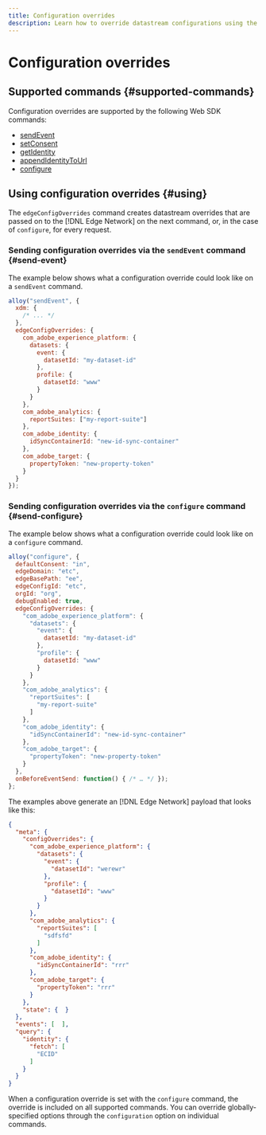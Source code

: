 ```yaml
---
title: Configuration overrides
description: Learn how to override datastream configurations using the Web SDK.
---
```


# Configuration overrides



## Supported commands {#supported-commands}

Configuration overrides are supported by the following Web SDK commands:

* [sendEvent](tracking-events.md)
* [setConsent](../consent/iab-tcf/overview.md)
* [getIdentity](../identity/overview.md)
* [appendIdentityToUrl](../identity/id-sharing.md#cross-domain-sharing)
* [configure](configuring-the-sdk.md)

## Using configuration overrides {#using}

The `edgeConfigOverrides` command creates datastream overrides that are passed on to the [!DNL Edge Network] on the next command, or, in the case of `configure`, for every request.

### Sending configuration overrides via the `sendEvent` command {#send-event}

The example below shows what a configuration override could look like on a `sendEvent` command.

```js
alloy("sendEvent", {
  xdm: {
    /* ... */
  },
  edgeConfigOverrides: {
    com_adobe_experience_platform: {
      datasets: {
        event: {
          datasetId: "my-dataset-id"
        },
        profile: {
          datasetId: "www"
        }
      }
    },
    com_adobe_analytics: {
      reportSuites: ["my-report-suite"]
    },
    com_adobe_identity: {
      idSyncContainerId: "new-id-sync-container"
    },
    com_adobe_target: {
      propertyToken: "new-property-token"
    }
  }
});
```

### Sending configuration overrides via the `configure` command {#send-configure}

The example below shows what a configuration override could look like on a `configure` command.

```js
alloy("configure", {
  defaultConsent: "in",
  edgeDomain: "etc",
  edgeBasePath: "ee",
  edgeConfigId: "etc",
  orgId: "org",
  debugEnabled: true,
  edgeConfigOverrides: {
    "com_adobe_experience_platform": {
      "datasets": {
        "event": { 
          datasetId: "my-dataset-id"
        },
        "profile": { 
          datasetId: "www"
        }
      }
    },
    "com_adobe_analytics": {
      "reportSuites": [
        "my-report-suite"
      ]
    },
    "com_adobe_identity": {
      "idSyncContainerId": "new-id-sync-container"
    },
    "com_adobe_target": {
      "propertyToken": "new-property-token"
    }
  },
  onBeforeEventSend: function() { /* … */ });
};
```

The examples above generate an [!DNL Edge Network] payload that looks like this:

```json
{
  "meta": {
    "configOverrides": {
      "com_adobe_experience_platform": {
        "datasets": {
          "event": {
            "datasetId": "werewr"
          },
          "profile": {
            "datasetId": "www"
          }
        }
      },
      "com_adobe_analytics": {
        "reportSuites": [
          "sdfsfd"
        ]
      },
      "com_adobe_identity": {
        "idSyncContainerId": "rrr"
      },
      "com_adobe_target": {
        "propertyToken": "rrr"
      }
    },
    "state": {  }
  },
  "events": [  ],
  "query": {
    "identity": {
      "fetch": [
        "ECID"
      ]
    }
  }
}
```

When a configuration override is set with the `configure` command, the override is included on all supported commands. You can override globally-specified options through the `configuration` option on individual commands.

